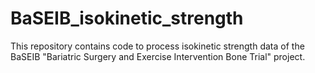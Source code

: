 # BaSEIB_isokinetic_strength

This repository contains code to process isokinetic strength data of the BaSEIB "Bariatric Surgery and Exercise Intervention Bone Trial" project.

